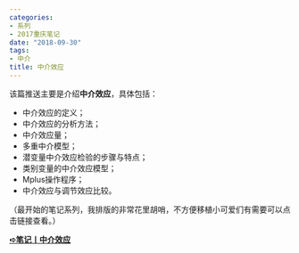 ```yaml
---
categories:
- 系列
- 2017重庆笔记
date: "2018-09-30"
tags:
- 中介
title: 中介效应
---
```

该篇推送主要是介绍**中介效应**，具体包括：

<!--more-->

- 中介效应的定义；
- 中介效应的分析方法；
- 中介效应量；
- 多重中介模型；
- 潜变量中介效应检验的步骤与特点；
- 类别变量的中介效应模型；
- Mplus操作程序；
- 中介效应与调节效应比较。

（最开始的笔记系列，我排版的非常花里胡哨，不方便移植小可爱们有需要可以点击链接查看。）

[**➪笔记丨中介效应**](https://mp.weixin.qq.com/s?__biz=MzIwMDk1OTM2OQ==&mid=2247484505&idx=1&sn=4c59ae9553a7908c4a5a6a6d286602c9&chksm=96f470bfa183f9a9e24d30adb19c1812c731af5392ecfb03942c255c7c75543f3991ce45ffe1&token=1412599005&lang=zh_CN&scene=21#wechat_redirect)

